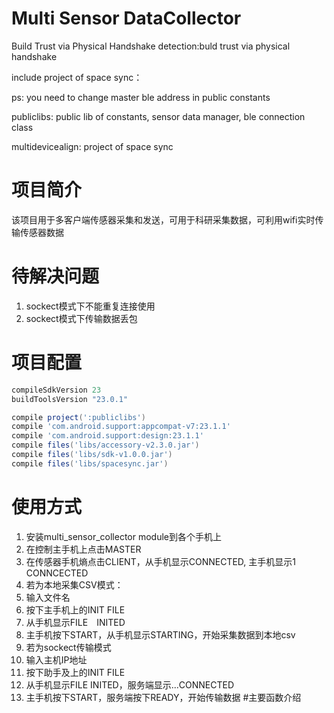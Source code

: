 Multi Sensor DataCollector
===

Build Trust via Physical Handshake
detection:buld trust via physical handshake

include project of space sync：

ps: you need to change  master ble address in public constants

publiclibs: public lib of constants, sensor data manager, ble connection class

multidevicealign: project of space sync

# 项目简介
该项目用于多客户端传感器采集和发送，可用于科研采集数据，可利用wifi实时传输传感器数据

# 待解决问题
1. sockect模式下不能重复连接使用
2. sockect模式下传输数据丢包

# 项目配置
```gradle
compileSdkVersion 23
buildToolsVersion "23.0.1"
```
```gradle
compile project(':publiclibs')
compile 'com.android.support:appcompat-v7:23.1.1'
compile 'com.android.support:design:23.1.1'
compile files('libs/accessory-v2.3.0.jar')
compile files('libs/sdk-v1.0.0.jar')
compile files('libs/spacesync.jar')
```
# 使用方式
1. 安装multi_sensor_collector module到各个手机上
2. 在控制主手机上点击MASTER
3. 在传感器手机熵点击CLIENT，从手机显示CONNECTED, 主手机显示1 CONNCECTED
4. 若为本地采集CSV模式：
  1. 输入文件名
  2. 按下主手机上的INIT FILE
  3. 从手机显示FILE　INITED
  4. 主手机按下START，从手机显示STARTING，开始采集数据到本地csv
5. 若为sockect传输模式
  1. 输入主机IP地址
  2. 按下助手及上的INIT FILE
  3. 从手机显示FILE INITED，服务端显示...CONNECTED
  4. 主手机按下START，服务端按下READY，开始传输数据
#主要函数介绍
